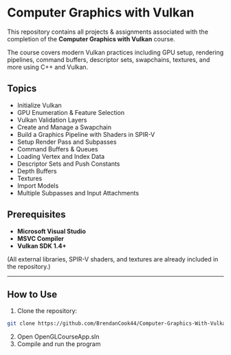 # Computer Graphics with Vulkan

This repository contains all projects & assignments associated with the completion of the **Computer Graphics with Vulkan** course.

The course covers modern Vulkan practices including GPU setup, rendering pipelines, command buffers, descriptor sets, swapchains, textures, and more using C++ and Vulkan.

## Topics

- Initialize Vulkan
- GPU Enumeration & Feature Selection
- Vulkan Validation Layers
- Create and Manage a Swapchain
- Build a Graphics Pipeline with Shaders in SPIR-V
- Setup Render Pass and Subpasses
- Command Buffers & Queues
- Loading Vertex and Index Data
- Descriptor Sets and Push Constants
- Depth Buffers
- Textures
- Import Models
- Multiple Subpasses and Input Attachments

## Prerequisites

- **Microsoft Visual Studio**  
- **MSVC Compiler**
- **Vulkan SDK 1.4+**

(All external libraries, SPIR-V shaders, and textures are already included in the repository.)  

---

## How to Use

1. Clone the repository:

```bash
git clone https://github.com/BrendanCook44/Computer-Graphics-With-Vulkan
```

2. Open OpenGLCourseApp.sln
3. Compile and run the program

